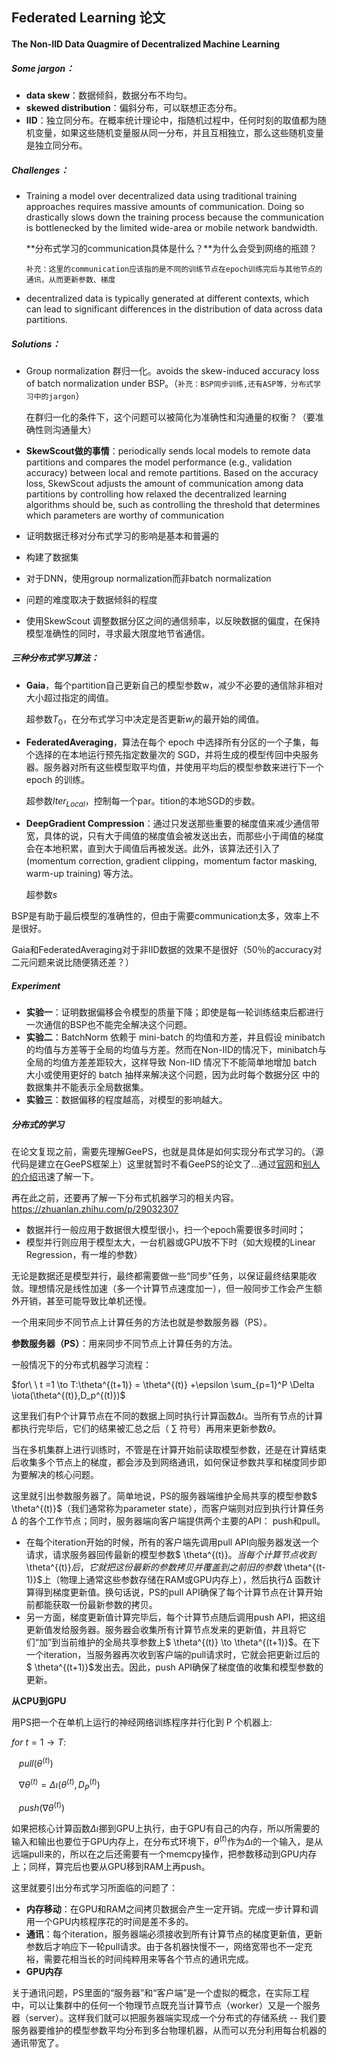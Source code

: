 ## Federated Learning 论文

#### The Non-IID Data Quagmire of Decentralized Machine Learning

##### **Some jargon**：

* **data skew**：数据倾斜，数据分布不均匀。
* **skewed distribution**：偏斜分布，可以联想正态分布。
* **IID**：独立同分布。在概率统计理论中，指随机过程中，任何时刻的取值都为随机变量，如果这些随机变量服从同一分布，并且互相独立，那么这些随机变量是独立同分布。



##### **Challenges**：

* Training a model over decentralized data using traditional training approaches requires massive amounts of communication. Doing so drastically slows down the training process because the communication is bottlenecked by the limited wide-area or mobile network bandwidth.

  **分布式学习的communication具体是什么？**为什么会受到网络的瓶颈？

  `补充：这里的communication应该指的是不同的训练节点在epoch训练完后与其他节点的通讯，从而更新参数、梯度`

* decentralized data is typically generated at different contexts, which can lead to significant differences in the distribution of data across data partitions.



##### **Solutions**：

* Group normalization 群归一化。avoids the skew-induced accuracy loss of batch normalization under BSP。（`补充：BSP同步训练,还有ASP等，分布式学习中的jargon`）

  在群归一化的条件下，这个问题可以被简化为准确性和沟通量的权衡？（要准确性则沟通量大）

* **SkewScout做的事情**：periodically sends local models to remote data partitions and compares the model performance (e.g., validation accuracy) between local and remote partitions.			 Based on the accuracy loss, SkewScout adjusts the amount of communication among data partitions by controlling how relaxed the decentralized learning algorithms should be, such as controlling the threshold that determines which parameters are worthy of communication



* 证明数据迁移对分布式学习的影响是基本和普遍的
* 构建了数据集
* 对于DNN，使用group normalization而非batch normalization
* 问题的难度取决于数据倾斜的程度
* 使用SkewScout 调整数据分区之间的通信频率，以反映数据的偏度，在保持模型准确性的同时，寻求最大限度地节省通信。



##### **三种分布式学习算法：**

* **Gaia**，每个partition自己更新自己的模型参数w，减少不必要的通信除非相对大小超过指定的阈值。

  超参数$T_0$，在分布式学习中决定是否更新$w_j$的最开始的阈值。

* **FederatedAveraging**，算法在每个 epoch 中选择所有分区的一个子集，每个选择的在本地运行预先指定数量次的 SGD，并将生成的模型传回中央服务器。服务器对所有这些模型取平均值，并使用平均后的模型参数来进行下一个 epoch 的训练。

  超参数$Iter_{Local}$，控制每一个par。tition的本地SGD的步数。

* **DeepGradient Compression**：通过只发送那些重要的梯度值来减少通信带宽，具体的说，只有大于阈值的梯度值会被发送出去，而那些小于阈值的梯度会在本地积累，直到大于阈值后再被发送。此外，该算法还引入了 (momentum correction, gradient clipping，momentum factor masking, warm-up training) 等方法。

  超参数$s$

BSP是有助于最后模型的准确性的，但由于需要communication太多，效率上不是很好。

Gaia和FederatedAveraging对于非IID数据的效果不是很好（50％的accuracy对二元问题来说比随便猜还差？）



##### Experiment

* **实验一**：证明数据偏移会令模型的质量下降；即使是每一轮训练结束后都进行一次通信的BSP也不能完全解决这个问题。
* **实验二**：BatchNorm 依赖于 mini-batch 的均值和方差，并且假设 minibatch 的均值与方差等于全局的均值与方差。然而在Non-IID的情况下，minibatch与全局的均值方差差距较大，这样导致 Non-IID 情况下不能简单地增加 batch 大小或使用更好的 batch 抽样来解决这个问题，因为此时每个数据分区 中的数据集并不能表示全局数据集。
* **实验三**：数据偏移的程度越高，对模型的影响越大。



##### 分布式的学习

在论文复现之前，需要先理解GeePS，也就是具体是如何实现分布式学习的。（源代码是建立在GeePS框架上）这里就暂时不看GeePS的论文了…通过[官网](https://blog.acolyer.org/2016/04/27/geeps-scalable-deep-learning-on-distributed-gpus-with-a-gpu-specialized-parameter-server/)和[别人的介绍](http://www.360doc.com/content/17/0211/09/37113458_628196914.shtml)迅速了解一下。

再在此之前，还要再了解一下分布式机器学习的相关内容。https://zhuanlan.zhihu.com/p/29032307

* 数据并行一般应用于数据很大模型很小，扫一个epoch需要很多时间时；
* 模型并行则应用于模型太大，一台机器或GPU放不下时（如大规模的Linear Regression，有一堆的参数）

无论是数据还是模型并行，最终都需要做一些“同步”任务，以保证最终结果能收敛。理想情况是线性加速（多一个计算节点速度加一），但一般同步工作会产生额外开销，甚至可能导致比单机还慢。

一个用来同步不同节点上计算任务的方法也就是参数服务器（PS）。

**参数服务器（PS）**：用来同步不同节点上计算任务的方法。



一般情况下的分布式机器学习流程：

$for\  \ t =1 \to T:\theta^{(t+1)} = \theta^{(t)} +\epsilon \sum_{p=1}^P \Delta \iota(\theta^{(t)},D_p^{(t)})$

这里我们有P个计算节点在不同的数据上同时执行计算函数$\Delta \iota$。当所有节点的计算都执行完毕后，它们的结果被汇总之后（ ∑ 符号）再用来更新参数$\theta$。

当在多机集群上进行训练时，不管是在计算开始前读取模型参数，还是在计算结束后收集多个节点上的梯度，都会涉及到网络通讯，如何保证参数共享和梯度同步即为要解决的核心问题。

这里就引出参数服务器了。简单地说，PS的服务器端维护全局共享的模型参数$ \theta^{(t)}$（我们通常称为parameter state），而客户端则对应到执行计算任务 Δ 的各个工作节点；同时，服务器端向客户端提供两个主要的API： push和pull。

* 在每个iteration开始的时候，所有的客户端先调用pull API向服务器发送一个请求，请求服务器回传最新的模型参数$ \theta^{(t)}$。当每个计算节点收到$ \theta^{(t)}$后，它就把这份最新的参数拷贝并覆盖到之前旧的参数$ \theta^{(t-1)}$上（物理上通常这些参数存储在RAM或GPU内存上），然后执行Δ 函数计算得到梯度更新值。换句话说，PS的pull API确保了每个计算节点在计算开始前都能获取一份最新参数的拷贝。
* 另一方面，梯度更新值计算完毕后，每个计算节点随后调用push API，把这组更新值发给服务器。服务器会收集所有计算节点发来的更新值，并且将它们“加”到当前维护的全局共享参数上$ \theta^{(t)} \to  \theta^{(t+1)}$。在下一个iteration，当服务器再次收到客户端的pull请求时，它就会把更新过后的 $ \theta^{(t+1)}$发出去。因此，push API确保了梯度值的收集和模型参数的更新。




**从CPU到GPU**

用PS把一个在单机上运行的神经网络训练程序并行化到 P 个机器上:

$for \  t = 1 \to T:$

$\  \  \ pull(\theta^{(t)})$

$\  \  \ \nabla \theta^{(t)}=\Delta \iota(\theta^{(t)},D_P^{(t)})$

$\  \  \ push(\nabla \theta^{(t)})$

如果把核心计算函数$\Delta \iota$挪到GPU上执行，由于GPU有自己的内存，所以所需要的输入和输出也要位于GPU内存上，在分布式环境下，$\theta^{(t)}$作为$\Delta \iota$的一个输入，是从远端pull来的，所以在之后还需要有一个memcpy操作，把参数移动到GPU内存上；同样，算完后也要从GPU移到RAM上再push。

这里就要引出分布式学习所面临的问题了：

* **内存移动**：在GPU和RAM之间拷贝数据会产生一定开销。完成一步计算和调用一个GPU内核程序花的时间是差不多的。
* **通讯**：每个iteration，服务器端必须接收到所有计算节点的梯度更新值，更新参数后才响应下一轮pull请求。由于各机器快慢不一，网络宽带也不一定充裕，需要花相当长的时间纯粹用来等各个节点的通讯完成。
* **GPU内存**

关于通讯问题，PS里面的“服务器”和“客户端”是一个虚拟的概念，在实际工程中，可以让集群中的任何一个物理节点既充当计算节点（worker）又是一个服务器（server）。这样我们就可以把服务器端实现成一个分布式的存储系统 -- 我们要服务器要维护的模型参数平均分布到多台物理机器，从而可以充分利用每台机器的通讯带宽了。

